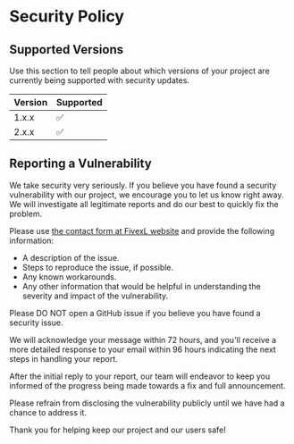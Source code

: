 # Security Policy

## Supported Versions

Use this section to tell people about which versions of your project are
currently being supported with security updates.

| Version | Supported          |
| ------- | ------------------ |
| 1.x.x   | :white_check_mark: |
| 2.x.x   | :white_check_mark: |

## Reporting a Vulnerability

We take security very seriously.
If you believe you have found a security vulnerability with our project, we encourage you to let us know right away.
We will investigate all legitimate reports and do our best to quickly fix the problem.

Please use [the contact form at FivexL website](https://fivexl.io/#contact) and provide the following information:

- A description of the issue.
- Steps to reproduce the issue, if possible.
- Any known workarounds.
- Any other information that would be helpful in understanding the severity and impact of the vulnerability.

Please DO NOT open a GitHub issue if you believe you have found a security issue.

We will acknowledge your message within 72 hours, and you'll receive a more detailed response to your email within 96 hours indicating the next steps in handling your report.

After the initial reply to your report, our team will endeavor to keep you informed of the progress being made towards a fix and full announcement. 

Please refrain from disclosing the vulnerability publicly until we have had a chance to address it.

Thank you for helping keep our project and our users safe!
